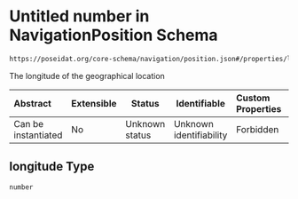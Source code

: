 # Untitled number in NavigationPosition Schema

```txt
https://poseidat.org/core-schema/navigation/position.json#/properties/longitude
```

The longitude of the geographical location


| Abstract            | Extensible | Status         | Identifiable            | Custom Properties | Additional Properties | Access Restrictions | Defined In                                                                       |
| :------------------ | ---------- | -------------- | ----------------------- | :---------------- | --------------------- | ------------------- | -------------------------------------------------------------------------------- |
| Can be instantiated | No         | Unknown status | Unknown identifiability | Forbidden         | Allowed               | none                | [position.json\*](schemas/entry/navigation/position.json "open original schema") |

## longitude Type

`number`
